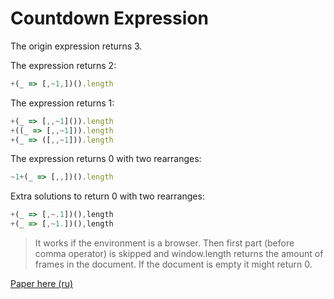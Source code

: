 # Countdown Expression
The origin expression returns 3.

The expression returns 2:
```javascript
+(_ => [,~1,])().length
```

The expression returns 1:
```javascript
+(_ => [,,~1]()).length
+((_ => [,,~1])).length
+(_ => ([,,~1])).length
```

The expression returns 0 with two rearranges:
```javascript
~1+(_ => [,,])().length
```

Extra solutions to return 0 with two rearranges:
```javascript
+(_ => [,~.1])(),length
+(_ => [,~1.])(),length
```

> It works if the environment is a browser. Then first part (before comma operator) is skipped and window.length returns the amount of frames in the document. If the document is empty it might return 0.

[Paper here (ru)](https://habr.com/ru/company/semrush/blog/452114/)  
